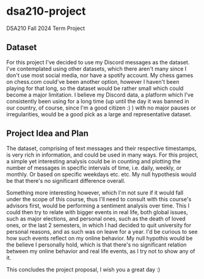 # dsa210-project
DSA210 Fall 2024 Term Project

## Dataset
For this project I've decided to use my Discord messages as the dataset. I've contemplated using other datasets, which there aren't many since I don't use most social media, nor have a spotify account. My chess games on chess.com could've been another option, however I haven't been playing for that long, so the dataset would be rather small which could become a major limitation. I believe my Discord data, a platform which I've consistently been using for a long time (up until the day it was banned in our country, of course, since I'm a good citizen :) ) with no major pauses or irregularities, would be a good pick as a large and representative dataset.

## Project Idea and Plan
The dataset, comprising of text messages and their respective timestamps, is very rich in information, and could be used in many ways. For this project, a simple yet interesting analysis could be in counting and plotting the number of messages in specific intervals of time, i.e. daily, weekly, or monthly. Or based on specific weekdays etc. etc. My null hypothesis would be that there's no significant difference overall.

Something more interesting however, which I'm not sure if it would fall under the scope of this course, thus I'll need to consult with this course's advisors first, would be performing a sentiment analysis over time. This I could then try to relate with bigger events in real life, both global issues, such as major elections, and personal ones, such as the death of loved ones, or the last 2 semesters, in which I had decided to quit university for personal reasons, and as such was on leave for a year. I'd be curious to see how such events reflect on my online behavior. My null hypothis would be the believe I personally hold, which is that there's no significant relation between my online behavior and real life events, as I try not to show any of it.

This concludes the project proposal, I wish you a great day :)
